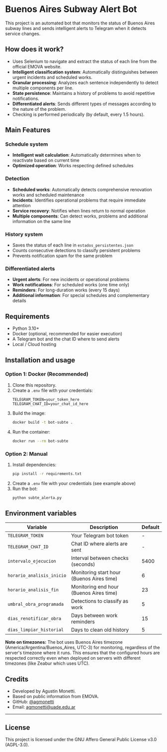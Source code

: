 # Buenos Aires Subway Alert Bot

This project is an automated bot that monitors the status of Buenos Aires subway lines and sends intelligent alerts to Telegram when it detects service changes.

## How does it work?

- Uses Selenium to navigate and extract the status of each line from the official EMOVA website.
- **Intelligent classification system**: Automatically distinguishes between urgent incidents and scheduled works.
- **Granular processing**: Analyzes each sentence independently to detect multiple components per line.
- **State persistence**: Maintains a history of problems to avoid repetitive notifications.
- **Differentiated alerts**: Sends different types of messages according to the nature of the problem.
- Checking is performed periodically (by default, every 1.5 hours).

## Main Features

### Schedule system
- **Intelligent wait calculation**: Automatically determines when to reactivate based on current time
- **Optimized operation**: Works respecting defined schedules

### Detection 
- **Scheduled works**: Automatically detects comprehensive renovation works and scheduled maintenance
- **Incidents**: Identifies operational problems that require immediate attention
- **Service recovery**: Notifies when lines return to normal operation
- **Multiple components**: Can detect works, problems and additional information on the same line

### History system
- Saves the status of each line in `estados_persistentes.json`
- Counts consecutive detections to classify persistent problems
- Prevents notification spam for the same problem

### Differentiated alerts
- **Urgent alerts**: For new incidents or operational problems
- **Work notifications**: For scheduled works (one time only)
- **Reminders**: For long-duration works (every 15 days)
- **Additional information**: For special schedules and complementary details

## Requirements

- Python 3.10+
- Docker (optional, recommended for easier execution)
- A Telegram bot and the chat ID where to send alerts
- Local / Cloud hosting

## Installation and usage

### Option 1: Docker (Recommended)

1. Clone this repository.
2. Create a `.env` file with your credentials:
   ```env
   TELEGRAM_TOKEN=your_token_here
   TELEGRAM_CHAT_ID=your_chat_id_here
   ```
3. Build the image:
   ```sh
   docker build -t bot-subte .
   ```
4. Run the container:
   ```sh
   docker run --rm bot-subte
   ```

### Option 2: Manual

1. Install dependencies:
   ```sh
   pip install -r requirements.txt
   ```
2. Create a `.env` file with your credentials (see example above)
3. Run the bot:
   ```sh
   python subte_alerta.py
   ```

## Environment variables
| Variable | Description | Default |
|----------|-------------|---------|
| `TELEGRAM_TOKEN` | Your Telegram bot token | - |
| `TELEGRAM_CHAT_ID` | Chat ID where alerts are sent | - |
| `intervalo_ejecucion` | Interval between checks (seconds) | 5400 |
| `horario_analisis_inicio` | Monitoring start hour (Buenos Aires time) | 6 |
| `horario_analisis_fin` | Monitoring end hour (Buenos Aires time) | 23 |
| `umbral_obra_programada` | Detections to classify as work | 5 |
| `dias_renotificar_obra` | Days between work reminders | 15 |
| `dias_limpiar_historial` | Days to clean old history | 5 |

**Note on timezones:** The bot uses Buenos Aires timezone (America/Argentina/Buenos_Aires, UTC-3) for monitoring, regardless of the server's timezone where it runs. This ensures that the configured hours are respected correctly even when deployed on servers with different timezones (like Zeabur which uses UTC).

## Credits

- Developed by Agustin Monetti.
- Based on public information from EMOVA.
- GitHub: [@agmonetti](https://github.com/agmonetti)
- Email: agmonetti@uade.edu.ar

---

## License
This project is licensed under the GNU Affero General Public License v3.0 (AGPL-3.0).